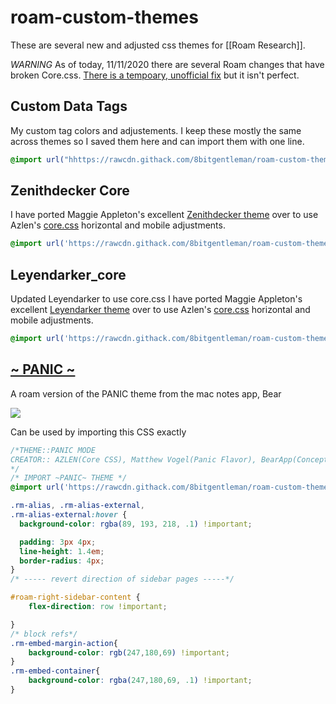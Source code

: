 # roam-custom-themes
These are several new and adjusted css themes for [[Roam Research]]. 

*WARNING*
As of today, 11/11/2020 there are several Roam changes that have broken Core.css. [There is a tempoary, unofficial fix](https://twitter.com/ViktorTabori/status/1324811596326199303?s=19) but it isn't perfect.

## Custom Data Tags
My custom tag colors and adjustements. I keep these mostly the same across themes so I saved them here and can import them with one line.

```css
@import url("hhttps://rawcdn.githack.com/8bitgentleman/roam-custom-theme/8bf977b596b4c5516139f6ae8da8a8ddb4f1db92/Custom data tags.css");
```

## Zenithdecker Core
I have ported Maggie Appleton's excellent [Zenithdecker theme](https://github.com/theianjones/roam-research-themes/blob/master/zenithdecker.css) over to use Azlen's [core.css](https://azlen.github.io/roam-themes/core.css) horizontal and mobile adjustments. 

```css
@import url('https://rawcdn.githack.com/8bitgentleman/roam-custom-theme/8bf977b596b4c5516139f6ae8da8a8ddb4f1db92/zenithdecker_core.css');
```


## Leyendarker_core
Updated Leyendarker to use core.css
I have ported Maggie Appleton's excellent [Leyendarker theme](https://github.com/theianjones/roam-research-themes/blob/master/leyendarker.css) over to use Azlen's [core.css](https://azlen.github.io/roam-themes/core.css) horizontal and mobile adjustments. 
```css
@import url('https://rawcdn.githack.com/8bitgentleman/roam-custom-theme/8bf977b596b4c5516139f6ae8da8a8ddb4f1db92/layendarker_core.css');
```



## [~ PANIC ~](https://github.com/8bitgentleman/roam-custom-theme/blob/master/~PANIC~.css)
A roam version of the PANIC theme from the mac notes app, Bear

![](https://dcblog.dev/assets/images/blog/tools/bearapp/bearapp.png)

Can be used by importing this CSS exactly
```css
/*THEME::PANIC MODE
CREATOR:: AZLEN(Core CSS), Matthew Vogel(Panic Flavor), BearApp(Concept)
*/
/* IMPORT ~PANIC~ THEME */
@import url('https://rawcdn.githack.com/8bitgentleman/roam-custom-theme/8bf977b596b4c5516139f6ae8da8a8ddb4f1db92/~PANIC~.css');

.rm-alias, .rm-alias-external,
.rm-alias-external:hover {
  background-color: rgba(89, 193, 218, .1) !important;

  padding: 3px 4px;
  line-height: 1.4em;
  border-radius: 4px;
}
/* ----- revert direction of sidebar pages -----*/

#roam-right-sidebar-content {
    flex-direction: row !important;

}
/* block refs*/
.rm-embed-margin-action{
	background-color: rgb(247,180,69) !important;
} 
.rm-embed-container{
  	background-color: rgba(247,180,69, .1) !important;
}
```
